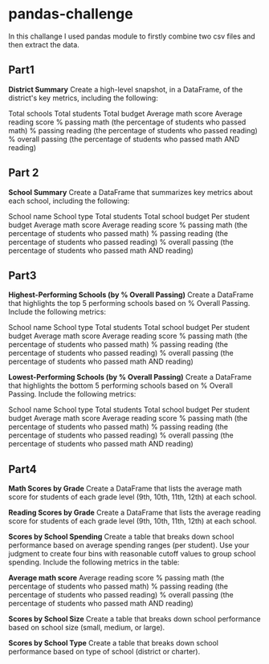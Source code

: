 # pandas-challenge

In this challange I used pandas module to firstly combine two csv files and then extract the data.

## Part1
**District Summary**
Create a high-level snapshot, in a DataFrame, of the district's key metrics, including the following:

Total schools
Total students
Total budget
Average math score
Average reading score
% passing math (the percentage of students who passed math)
% passing reading (the percentage of students who passed reading)
% overall passing (the percentage of students who passed math AND reading)

## Part 2
**School Summary**
Create a DataFrame that summarizes key metrics about each school, including the following:

School name
School type
Total students
Total school budget
Per student budget
Average math score
Average reading score
% passing math (the percentage of students who passed math)
% passing reading (the percentage of students who passed reading)
% overall passing (the percentage of students who passed math AND reading)

## Part3
**Highest-Performing Schools (by % Overall Passing)**
Create a DataFrame that highlights the top 5 performing schools based on % Overall Passing. Include the following metrics:

School name
School type
Total students
Total school budget
Per student budget
Average math score
Average reading score
% passing math (the percentage of students who passed math)
% passing reading (the percentage of students who passed reading)
% overall passing (the percentage of students who passed math AND reading)


**Lowest-Performing Schools (by % Overall Passing)**
Create a DataFrame that highlights the bottom 5 performing schools based on % Overall Passing. Include the following metrics:

School name
School type
Total students
Total school budget
Per student budget
Average math score
Average reading score
% passing math (the percentage of students who passed math)
% passing reading (the percentage of students who passed reading)
% overall passing (the percentage of students who passed math AND reading)

## Part4
**Math Scores by Grade**
Create a DataFrame that lists the average math score for students of each grade level (9th, 10th, 11th, 12th) at each school.

**Reading Scores by Grade**
Create a DataFrame that lists the average reading score for students of each grade level (9th, 10th, 11th, 12th) at each school.

**Scores by School Spending**
Create a table that breaks down school performance based on average spending ranges (per student). Use your judgment to create four bins with reasonable cutoff values to group school spending. Include the following metrics in the table:

**Average math score**
Average reading score
% passing math (the percentage of students who passed math)
% passing reading (the percentage of students who passed reading)
% overall passing (the percentage of students who passed math AND reading)

**Scores by School Size**
Create a table that breaks down school performance based on school size (small, medium, or large).

**Scores by School Type**
Create a table that breaks down school performance based on type of school (district or charter).

